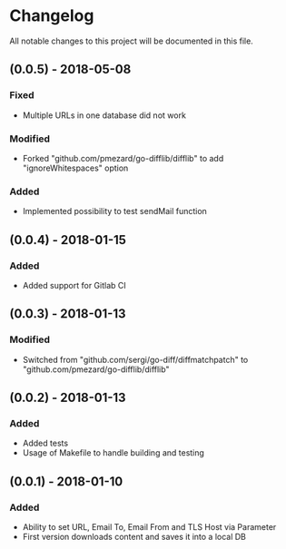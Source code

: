 # Changelog

All notable changes to this project will be documented in this file.

## (0.0.5) - 2018-05-08
### Fixed
- Multiple URLs in one database did not work
### Modified
- Forked "github.com/pmezard/go-difflib/difflib" to add "ignoreWhitespaces" option
### Added
- Implemented possibility to test sendMail function

## (0.0.4) - 2018-01-15
### Added
- Added support for Gitlab CI

## (0.0.3) - 2018-01-13
### Modified
- Switched from "github.com/sergi/go-diff/diffmatchpatch" to "github.com/pmezard/go-difflib/difflib"

## (0.0.2) - 2018-01-13
### Added
- Added tests
- Usage of Makefile to handle building and testing

## (0.0.1) - 2018-01-10
### Added
- Ability to set URL, Email To, Email From and TLS Host via Parameter
- First version downloads content and saves it into a local DB 